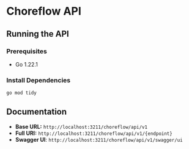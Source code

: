 # Choreflow API

## Running the API

### Prerequisites

- Go 1.22.1

### Install Dependencies

```bash
go mod tidy
```

## Documentation

- **Base URL:** `http://localhost:3211/choreflow/api/v1`
- **Full URI:** `http://localhost:3211/choreflow/api/v1/{endpoint}`
- **Swagger UI**: `http://localhost:3211/choreflow/api/v1/swagger/ui`
